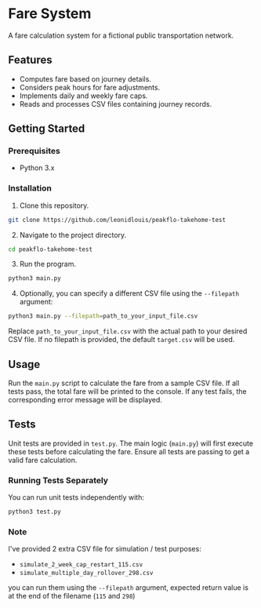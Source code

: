# Fare System

A fare calculation system for a fictional public transportation network.

## Features

- Computes fare based on journey details.
- Considers peak hours for fare adjustments.
- Implements daily and weekly fare caps.
- Reads and processes CSV files containing journey records.

## Getting Started

### Prerequisites

- Python 3.x

### Installation

1. Clone this repository.
```bash
git clone https://github.com/leonidlouis/peakflo-takehome-test
```
2. Navigate to the project directory.
```bash
cd peakflo-takehome-test
```
3. Run the program.
```bash
python3 main.py
```
4. Optionally, you can specify a different CSV file using the `--filepath` argument:
```bash
python3 main.py --filepath=path_to_your_input_file.csv
```
Replace `path_to_your_input_file.csv` with the actual path to your desired CSV file. If no filepath is provided, the default `target.csv` will be used.

## Usage
Run the `main.py` script to calculate the fare from a sample CSV file. If all tests pass, the total fare will be printed to the console. If any test fails, the corresponding error message will be displayed.

## Tests
Unit tests are provided in `test.py`. The main logic (`main.py`) will first execute these tests before calculating the fare. Ensure all tests are passing to get a valid fare calculation.
### Running Tests Separately
You can run unit tests independently with:
```bash
python3 test.py
```
### Note
I've provided 2 extra CSV file for simulation / test purposes:
- `simulate_2_week_cap_restart_115.csv`
- `simulate_multiple_day_rollover_298.csv`
  
you can run them using the `--filepath` argument, expected return value is at the end of the filename (`115` and `298`)